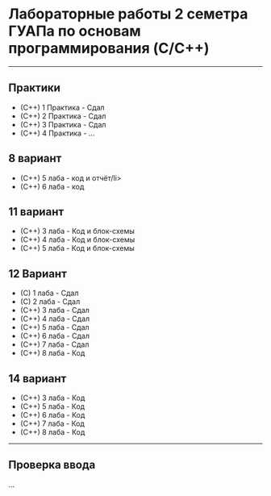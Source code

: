 # Лабораторные работы 2 семетра ГУАПа по основам программирования (C/C++)
<hr>
<h2>Практики</h2>
<ul>
  <li>(C++) 1 Практика - Сдал</li>
  <li>(C++) 2 Практика - Сдал</li>
  <li>(C++) 3 Практика - Сдал</li>
  <li>(C++) 4 Практика - ...</li>
</ul>

<h2>8 вариант</h2>
 <ul>
  <li>(C++) 5 лаба - код и отчёт/li> 
  <li>(C++) 6 лаба - код</li> 
 </ul>

<h2>11 вариант</h2>
 <ul>
  <li>(C++) 3 лаба - Код и блок-схемы</li> 
  <li>(C++) 4 лаба - Код и блок-схемы</li> 
  <li>(C++) 5 лаба - Код и блок-схемы</li> 
 </ul>
 
<h2>12 Вариант</h2>
<ul>
  <li>(C) 1 лаба - Сдал</li>
  <li>(C) 2 лаба - Сдал</li>
  <li>(C++) 3 лаба - Сдал</li>
  <li>(C++) 4 лаба - Сдал</li>
  <li>(C++) 5 лаба - Сдал</li>
  <li>(C++) 6 лаба - Сдал</li>
  <li>(C++) 7 лаба - Сдал</li>
  <li>(C++) 8 лаба - Код</li>
 </ul>
 
 <h2>14 вариант</h2>
 <ul>
  <li>(C++) 3 лаба - Код</li> 
  <li>(C++) 5 лаба - Код</li> 
  <li>(C++) 6 лаба - Код</li> 
  <li>(C++) 7 лаба - Код</li> 
  <li>(C++) 8 лаба - Код</li> 
 </ul>
 
<hr>
<h2>Проверка ввода</h2>
<p>...</p>
  

